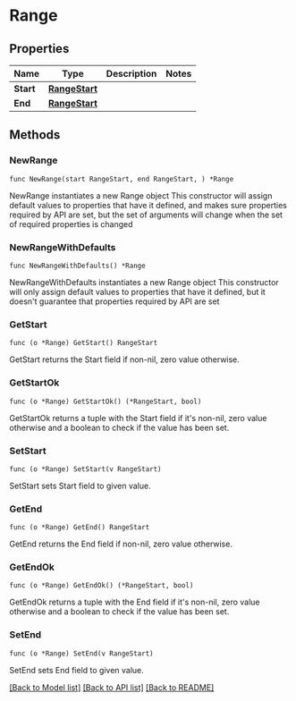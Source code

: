# Range

## Properties

Name | Type | Description | Notes
------------ | ------------- | ------------- | -------------
**Start** | [**RangeStart**](RangeStart.md) |  | 
**End** | [**RangeStart**](RangeStart.md) |  | 

## Methods

### NewRange

`func NewRange(start RangeStart, end RangeStart, ) *Range`

NewRange instantiates a new Range object
This constructor will assign default values to properties that have it defined,
and makes sure properties required by API are set, but the set of arguments
will change when the set of required properties is changed

### NewRangeWithDefaults

`func NewRangeWithDefaults() *Range`

NewRangeWithDefaults instantiates a new Range object
This constructor will only assign default values to properties that have it defined,
but it doesn't guarantee that properties required by API are set

### GetStart

`func (o *Range) GetStart() RangeStart`

GetStart returns the Start field if non-nil, zero value otherwise.

### GetStartOk

`func (o *Range) GetStartOk() (*RangeStart, bool)`

GetStartOk returns a tuple with the Start field if it's non-nil, zero value otherwise
and a boolean to check if the value has been set.

### SetStart

`func (o *Range) SetStart(v RangeStart)`

SetStart sets Start field to given value.


### GetEnd

`func (o *Range) GetEnd() RangeStart`

GetEnd returns the End field if non-nil, zero value otherwise.

### GetEndOk

`func (o *Range) GetEndOk() (*RangeStart, bool)`

GetEndOk returns a tuple with the End field if it's non-nil, zero value otherwise
and a boolean to check if the value has been set.

### SetEnd

`func (o *Range) SetEnd(v RangeStart)`

SetEnd sets End field to given value.



[[Back to Model list]](../README.md#documentation-for-models) [[Back to API list]](../README.md#documentation-for-api-endpoints) [[Back to README]](../README.md)


